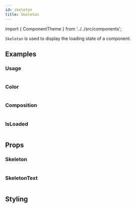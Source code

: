 ```yaml
---
id: skeleton
title: Skeleton
---
```


import { ComponentTheme } from '../../src/components';

`Skeleton` is used to display the loading state of a component.

## Examples

### Usage

```ComponentSnackPlayer path=components,composites,Skeleton,Basic.tsx

```

### Color

```ComponentSnackPlayer path=components,composites,Skeleton,Color.tsx

```

### Composition

```ComponentSnackPlayer path=components,composites,Skeleton,Composition.tsx

```

### IsLoaded

```ComponentSnackPlayer path=components,composites,Skeleton,isLoaded.tsx

```

## Props

### Skeleton

```ComponentPropTable path=composites,Skeleton,Skeleton.tsx

```

### SkeletonText

```ComponentPropTable path=composites,Skeleton,SkeletonText.tsx

```

## Styling

<ComponentTheme name="skeleton" />
